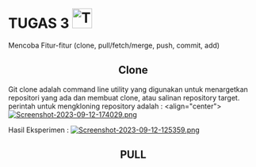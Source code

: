# TUGAS 3 <img src="https://raw.githubusercontent.com/Tarikul-Islam-Anik/Animated-Fluent-Emojis/master/Emojis/People%20with%20professions/Technologist%20Medium-Light%20Skin%20Tone.png" alt="Technologist Medium-Light Skin Tone" width="40" height="40" />

Mencoba Fitur-fitur (clone, pull/fetch/merge, push, commit, add)

<h2 align="center"> Clone</h2>

Git clone adalah command line utility yang digunakan untuk menargetkan repositori yang ada dan membuat clone, atau salinan repository target. perintah untuk mengkloning repository adalah : 
<align="center"> [![Screenshot-2023-09-12-174029.png](https://i.postimg.cc/FRwDWGq8/Screenshot-2023-09-12-174029.png)](https://postimg.cc/S276jLmf)

Hasil Eksperimen :
 [![Screenshot-2023-09-12-125359.png](https://i.postimg.cc/904szD55/Screenshot-2023-09-12-125359.png)](https://postimg.cc/gLWgTk2N)

<h2 align="center"> PULL</h2>

